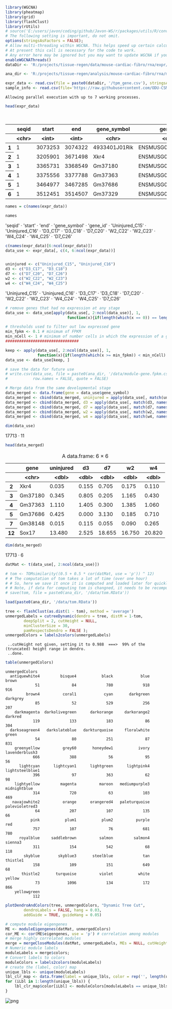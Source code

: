 ```R
library(WGCNA)
library(pheatmap)
library(grid)
library(flashClust)
library(rUtils)
# source('E:/users/javon/coding/github/Javon-WS/r/packages/utils/R/convMatIdx1to2.R')
# The following setting is important, do not omit.
options(stringsAsFactors = FALSE);
# Allow multi-threading within WGCNA. This helps speed up certain calculations.
# At present this call is necessary for the code to work.
# Any error here may be ignored but you may want to update WGCNA if you see one.
enableWGCNAThreads()
dataDir <- 'R:/projects/tissue-regen/data/mouse-cardiac-fibro/rna/expr/pooled/'

ana_dir <- 'R:/projects/tissue-regen/analysis/mouse-cardiac-fibro/rna/module/'

expr_data <- read.csv(file = paste0(dataDir, '/tpm_gene.csv'), stringsAsFactors = FALSE)
sample_info <- read.csv(file='https://raw.githubusercontent.com/ODU-CSM/functional-genomics/master/data-analysis/mouse-cadiac-fibro/rna/samples-info.md?token=AM4TEPP77XHKVZGFCZ655DC72KPUG')
```

    Allowing parallel execution with up to 7 working processes.
    


```R
head(expr_data)
```


<table>
<caption>A data.frame: 6 × 15</caption>
<thead>
	<tr><th></th><th scope=col>seqid</th><th scope=col>start</th><th scope=col>end</th><th scope=col>gene_symbol</th><th scope=col>gene_id</th><th scope=col>Uninjured_C15</th><th scope=col>Uninjured_C16</th><th scope=col>D3_C17</th><th scope=col>D3_C18</th><th scope=col>D7_C20</th><th scope=col>W2_C22</th><th scope=col>W2_C23</th><th scope=col>W4_C24</th><th scope=col>W4_C25</th><th scope=col>D7_C26</th></tr>
	<tr><th></th><th scope=col>&lt;chr&gt;</th><th scope=col>&lt;int&gt;</th><th scope=col>&lt;int&gt;</th><th scope=col>&lt;chr&gt;</th><th scope=col>&lt;chr&gt;</th><th scope=col>&lt;dbl&gt;</th><th scope=col>&lt;dbl&gt;</th><th scope=col>&lt;dbl&gt;</th><th scope=col>&lt;dbl&gt;</th><th scope=col>&lt;dbl&gt;</th><th scope=col>&lt;dbl&gt;</th><th scope=col>&lt;dbl&gt;</th><th scope=col>&lt;dbl&gt;</th><th scope=col>&lt;dbl&gt;</th><th scope=col>&lt;dbl&gt;</th></tr>
</thead>
<tbody>
	<tr><th scope=row>1</th><td>1</td><td>3073253</td><td>3074322</td><td>4933401J01Rik</td><td>ENSMUSG00000102693</td><td>0.00</td><td>0.00</td><td>0.00</td><td>0.00</td><td>0.00</td><td>0.00</td><td>0.00</td><td>0.00</td><td>0.00</td><td>0.00</td></tr>
	<tr><th scope=row>2</th><td>1</td><td>3205901</td><td>3671498</td><td>Xkr4         </td><td>ENSMUSG00000051951</td><td>0.02</td><td>0.05</td><td>0.31</td><td>0.00</td><td>0.59</td><td>0.00</td><td>0.35</td><td>0.03</td><td>0.19</td><td>0.82</td></tr>
	<tr><th scope=row>3</th><td>1</td><td>3365731</td><td>3368549</td><td>Gm37180      </td><td>ENSMUSG00000103377</td><td>0.09</td><td>0.60</td><td>0.06</td><td>1.55</td><td>0.41</td><td>1.79</td><td>0.54</td><td>0.86</td><td>0.00</td><td>0.00</td></tr>
	<tr><th scope=row>4</th><td>1</td><td>3375556</td><td>3377788</td><td>Gm37363      </td><td>ENSMUSG00000104017</td><td>1.15</td><td>1.07</td><td>0.15</td><td>2.66</td><td>0.60</td><td>1.42</td><td>1.35</td><td>0.51</td><td>1.61</td><td>0.00</td></tr>
	<tr><th scope=row>5</th><td>1</td><td>3464977</td><td>3467285</td><td>Gm37686      </td><td>ENSMUSG00000103025</td><td>0.00</td><td>0.85</td><td>0.00</td><td>0.00</td><td>4.74</td><td>0.00</td><td>0.37</td><td>0.00</td><td>1.42</td><td>1.52</td></tr>
	<tr><th scope=row>6</th><td>1</td><td>3512451</td><td>3514507</td><td>Gm37329      </td><td>ENSMUSG00000103201</td><td>0.00</td><td>0.00</td><td>0.04</td><td>0.00</td><td>0.00</td><td>0.00</td><td>0.00</td><td>0.00</td><td>0.00</td><td>0.00</td></tr>
</tbody>
</table>




```R
names = c(names(expr_data))
```


```R
names
```


<style>
.list-inline {list-style: square ; margin:0; padding: 0}
.list-inline>li {display: inline}
.list-inline>li:not(:last-child)::after {content: "\00b7"; padding: 0 .5ex}
</style>

<ol class=list-inline><li>'seqid'</li><li>'start'</li><li>'end'</li><li>'gene_symbol'</li><li>'gene_id'</li><li>'Uninjured_C15'</li><li>'Uninjured_C16'</li><li>'D3_C17'</li><li>'D3_C18'</li><li>'D7_C20'</li><li>'W2_C22'</li><li>'W2_C23'</li><li>'W4_C24'</li><li>'W4_C25'</li><li>'D7_C26'</li></ol>




```R
c(names(expr_data)[6:ncol(expr_data)])
data_use <- expr_data[, c(4, 6:ncol(expr_data))]


uninjured <- c("Uninjured_C15", "Uninjured_C16")
d3 <- c("D3_C17", "D3_C18")
d7 <- c("D7_C20", "D7_C26")
w2 <- c("W2_C22", "W2_C23")
w4 <- c("W4_C24", "W4_C25")
```


<style>
.list-inline {list-style: none; margin:0; padding: 0}
.list-inline>li {display: inline-block}
.list-inline>li:not(:last-child)::after {content: "\00b7"; padding: 0 .5ex}
</style>
<ol class=list-inline><li>'Uninjured_C15'</li><li>'Uninjured_C16'</li><li>'D3_C17'</li><li>'D3_C18'</li><li>'D7_C20'</li><li>'W2_C22'</li><li>'W2_C23'</li><li>'W4_C24'</li><li>'W4_C25'</li><li>'D7_C26'</li></ol>




```R
# remove genes that had no expression at any stage
data_use <- data_use[apply(data_use[, 2:ncol(data_use)], 1, 
                           function(x){if(length(which(x == 0)) == length(x)) return(FALSE) else return(TRUE)}), ] # 19040, no gene is removed from this

# thresholds used to filter out low expressed gene
min_fpkm <- 0.1 # minimum of FPKM
min_nCell <- 1 # minimum of number cells in which the expression of a gene is at least min_fpkm
################################

keep <- apply(data_use[, 2:ncol(data_use)], 1, 
              function(x){if(length(which(x >= min_fpkm)) < min_nCell) return(FALSE) else return(TRUE)})
data_use <- data_use[keep, ]

# save the data for future use
# write.csv(data_use, file = paste0(ana_dir, '/data/module-gene.fpkm.csv'),
#           row.names = FALSE, quote = FALSE)

# Merge data from the same developmental stage
data_merged <- data.frame(gene = data_use$gene_symbol)
data_merged <- cbind(data_merged, uninjured = apply(data_use[, match(uninjured, names(data_use))], 1, mean))
data_merged <- cbind(data_merged, d3 = apply(data_use[, match(d3, names(data_use))], 1, mean))
data_merged <- cbind(data_merged, d7 = apply(data_use[, match(d7, names(data_use))], 1, mean))
data_merged <- cbind(data_merged, w2 = apply(data_use[, match(w2, names(data_use))], 1, mean))
data_merged <- cbind(data_merged, w4 = apply(data_use[, match(w4, names(data_use))], 1, mean))
```


```R
dim(data_use)
```


<style>
.list-inline {list-style: none; margin:0; padding: 0}
.list-inline>li {display: inline-block}
.list-inline>li:not(:last-child)::after {content: "\00b7"; padding: 0 .5ex}
</style>
<ol class=list-inline><li>17713</li><li>11</li></ol>




```R
head(data_merged)
```


<table>
<caption>A data.frame: 6 × 6</caption>
<thead>
	<tr><th></th><th scope=col>gene</th><th scope=col>uninjured</th><th scope=col>d3</th><th scope=col>d7</th><th scope=col>w2</th><th scope=col>w4</th></tr>
	<tr><th></th><th scope=col>&lt;chr&gt;</th><th scope=col>&lt;dbl&gt;</th><th scope=col>&lt;dbl&gt;</th><th scope=col>&lt;dbl&gt;</th><th scope=col>&lt;dbl&gt;</th><th scope=col>&lt;dbl&gt;</th></tr>
</thead>
<tbody>
	<tr><th scope=row>2</th><td>Xkr4   </td><td> 0.035</td><td>0.155</td><td> 0.705</td><td> 0.175</td><td> 0.110</td></tr>
	<tr><th scope=row>3</th><td>Gm37180</td><td> 0.345</td><td>0.805</td><td> 0.205</td><td> 1.165</td><td> 0.430</td></tr>
	<tr><th scope=row>4</th><td>Gm37363</td><td> 1.110</td><td>1.405</td><td> 0.300</td><td> 1.385</td><td> 1.060</td></tr>
	<tr><th scope=row>5</th><td>Gm37686</td><td> 0.425</td><td>0.000</td><td> 3.130</td><td> 0.185</td><td> 0.710</td></tr>
	<tr><th scope=row>7</th><td>Gm38148</td><td> 0.015</td><td>0.115</td><td> 0.055</td><td> 0.090</td><td> 0.265</td></tr>
	<tr><th scope=row>12</th><td>Sox17  </td><td>13.480</td><td>2.525</td><td>18.655</td><td>16.750</td><td>20.820</td></tr>
</tbody>
</table>




```R
dim(data_merged)
```


<style>
.list-inline {list-style: none; margin:0; padding: 0}
.list-inline>li {display: inline-block}
.list-inline>li:not(:last-child)::after {content: "\00b7"; padding: 0 .5ex}
</style>
<ol class=list-inline><li>17713</li><li>6</li></ol>




```R
datMat <- t(data_use[, 2:ncol(data_use)])

# tom <- TOMsimilarity((0.5 + 0.5 * cor(datMat, use = 'p')) ^ 12)
# # The computation of tom takes a lot of time (over one hour)
# # So, here we save it once it is computed and loaded later for quickly generating the pdf document.
# # Note, if data for computing tom is changned, it needs to be recomputed.
# save(tom, file = paste0(ana_dir, '/data/tom.RData'))

load(paste0(ana_dir, '/data/tom.RData'))

tree <- flashClust(as.dist(1 - tom), method = 'average')
unmergedLabels = cutreeDynamic(dendro = tree, distM = 1-tom,
		deepSplit = 2, cutHeight = NULL,
		minClusterSize = 30,
		pamRespectsDendro = FALSE );
unmergedColors = labels2colors(unmergedLabels)
```

     ..cutHeight not given, setting it to 0.988  ===>  99% of the (truncated) height range in dendro.
     ..done.
    


```R
table(unmergedColors)
```


    unmergedColors
      antiquewhite4         bisque4           black            blue           brown 
                 51              84             780             918             916 
             brown4          coral1            cyan       darkgreen        darkgrey 
                 85              52             529             256             207 
        darkmagenta  darkolivegreen      darkorange     darkorange2         darkred 
                119             133             183              86             304 
      darkseagreen4   darkslateblue   darkturquoise     floralwhite           green 
                 54              80             251              87             831 
        greenyellow          grey60       honeydew1           ivory  lavenderblush3 
                666             388              56              95              56 
          lightcyan      lightcyan1      lightgreen      lightpink4 lightsteelblue1 
                396              97             363              62              98 
        lightyellow         magenta          maroon   mediumpurple3    midnightblue 
                314             720              63             103             469 
       navajowhite2          orange      orangered4   paleturquoise  palevioletred3 
                 64             207             107             135              66 
               pink           plum1           plum2          purple             red 
                757             107              76             681             780 
          royalblue     saddlebrown          salmon         salmon4         sienna3 
                311             154             542              68             118 
            skyblue        skyblue3       steelblue             tan        thistle1 
                158             109             151             649              68 
           thistle2       turquoise          violet           white          yellow 
                 73            1096             134             172             866 
        yellowgreen 
                112 



```R
plotDendroAndColors(tree, unmergedColors, "Dynamic Tree Cut",
		dendroLabels = FALSE, hang = 0.03,
		addGuide = TRUE, guideHang = 0.05)

# compute module eigengenes 
ME <- moduleEigengenes(datMat, unmergedColors)
cor_ME <- cor(ME$eigengenes, use = 'p') # correlation among modules
# merge highly correlated modules
merge = mergeCloseModules(datMat, unmergedLabels, MEs = NULL, cutHeight = 0.5, verbose = 3)
# Numeric module labels
moduleLabels = merge$colors;
# Convert labels to colors
moduleColors = labels2colors(moduleLabels)
# create the (label, color) map
unique_lbls <- unique(moduleLabels)
lbl_clr_map <- data.frame(label = unique_lbls, color = rep('', length(unique_lbls)))
for (iLbl in 1:length(unique_lbls)) {
	lbl_clr_map$color[iLbl] <- moduleColors[moduleLabels == unique_lbls[iLbl]][1]
}
```

    


    
![png](output_11_1.png)
    



```R

```
